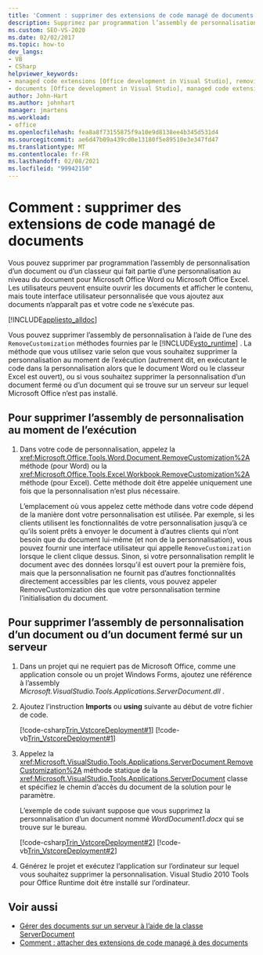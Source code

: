 ```yaml
---
title: 'Comment : supprimer des extensions de code managé de documents'
description: Supprimez par programmation l’assembly de personnalisation d’un document ou d’un classeur qui fait partie d’une personnalisation au niveau du document pour Microsoft Word ou Excel.
ms.custom: SEO-VS-2020
ms.date: 02/02/2017
ms.topic: how-to
dev_langs:
- VB
- CSharp
helpviewer_keywords:
- managed code extensions [Office development in Visual Studio], removing
- documents [Office development in Visual Studio], managed code extensions
author: John-Hart
ms.author: johnhart
manager: jmartens
ms.workload:
- office
ms.openlocfilehash: fea8a8f73155875f9a10e9d8138ee4b345d531d4
ms.sourcegitcommit: ae6d47b09a439cd0e13180f5e89510e3e347fd47
ms.translationtype: MT
ms.contentlocale: fr-FR
ms.lasthandoff: 02/08/2021
ms.locfileid: "99942150"
---
```

# <a name="how-to-remove-managed-code-extensions-from-documents"></a>Comment : supprimer des extensions de code managé de documents
  Vous pouvez supprimer par programmation l’assembly de personnalisation d’un document ou d’un classeur qui fait partie d’une personnalisation au niveau du document pour Microsoft Office Word ou Microsoft Office Excel. Les utilisateurs peuvent ensuite ouvrir les documents et afficher le contenu, mais toute interface utilisateur personnalisée que vous ajoutez aux documents n’apparaît pas et votre code ne s’exécute pas.

 [!INCLUDE[appliesto_alldoc](../vsto/includes/appliesto-alldoc-md.md)]

 Vous pouvez supprimer l’assembly de personnalisation à l’aide de l’une des `RemoveCustomization` méthodes fournies par le [!INCLUDE[vsto_runtime](../vsto/includes/vsto-runtime-md.md)] . La méthode que vous utilisez varie selon que vous souhaitez supprimer la personnalisation au moment de l’exécution (autrement dit, en exécutant le code dans la personnalisation alors que le document Word ou le classeur Excel est ouvert), ou si vous souhaitez supprimer la personnalisation d’un document fermé ou d’un document qui se trouve sur un serveur sur lequel Microsoft Office n’est pas installé.

## <a name="to-remove-the-customization-assembly-at-run-time"></a>Pour supprimer l’assembly de personnalisation au moment de l’exécution

1. Dans votre code de personnalisation, appelez la <xref:Microsoft.Office.Tools.Word.Document.RemoveCustomization%2A> méthode (pour Word) ou la <xref:Microsoft.Office.Tools.Excel.Workbook.RemoveCustomization%2A> méthode (pour Excel). Cette méthode doit être appelée uniquement une fois que la personnalisation n’est plus nécessaire.

     L’emplacement où vous appelez cette méthode dans votre code dépend de la manière dont votre personnalisation est utilisée. Par exemple, si les clients utilisent les fonctionnalités de votre personnalisation jusqu’à ce qu’ils soient prêts à envoyer le document à d’autres clients qui n’ont besoin que du document lui-même (et non de la personnalisation), vous pouvez fournir une interface utilisateur qui appelle `RemoveCustomization` lorsque le client clique dessus. Sinon, si votre personnalisation remplit le document avec des données lorsqu’il est ouvert pour la première fois, mais que la personnalisation ne fournit pas d’autres fonctionnalités directement accessibles par les clients, vous pouvez appeler RemoveCustomization dès que votre personnalisation termine l’initialisation du document.

## <a name="to-remove-the-customization-assembly-from-a-closed-document-or-a-document-on-a-server"></a>Pour supprimer l’assembly de personnalisation d’un document ou d’un document fermé sur un serveur

1. Dans un projet qui ne requiert pas de Microsoft Office, comme une application console ou un projet Windows Forms, ajoutez une référence à l’assembly *Microsoft.VisualStudio.Tools.Applications.ServerDocument.dll* .

2. Ajoutez l’instruction **Imports** ou **using** suivante au début de votre fichier de code.

     [!code-csharp[Trin_VstcoreDeployment#1](../vsto/codesnippet/CSharp/Trin_VstcoreDeploymentCS/Program.cs#1)]
     [!code-vb[Trin_VstcoreDeployment#1](../vsto/codesnippet/VisualBasic/Trin_VstcoreDeploymentVB/Program.vb#1)]

3. Appelez la <xref:Microsoft.VisualStudio.Tools.Applications.ServerDocument.RemoveCustomization%2A> méthode statique de la <xref:Microsoft.VisualStudio.Tools.Applications.ServerDocument> classe et spécifiez le chemin d’accès du document de la solution pour le paramètre.

     L’exemple de code suivant suppose que vous supprimez la personnalisation d’un document nommé *WordDocument1.docx* qui se trouve sur le bureau.

     [!code-csharp[Trin_VstcoreDeployment#2](../vsto/codesnippet/CSharp/Trin_VstcoreDeploymentCS/Program.cs#2)]
     [!code-vb[Trin_VstcoreDeployment#2](../vsto/codesnippet/VisualBasic/Trin_VstcoreDeploymentVB/Program.vb#2)]

4. Générez le projet et exécutez l’application sur l’ordinateur sur lequel vous souhaitez supprimer la personnalisation. Visual Studio 2010 Tools pour Office Runtime doit être installé sur l’ordinateur.

## <a name="see-also"></a>Voir aussi
- [Gérer des documents sur un serveur à l’aide de la classe ServerDocument](../vsto/managing-documents-on-a-server-by-using-the-serverdocument-class.md)
- [Comment : attacher des extensions de code managé à des documents](../vsto/how-to-attach-managed-code-extensions-to-documents.md)

